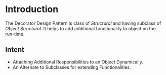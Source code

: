 # Introduction
The Decorator Design Pattern is class of *Structural* and having subclass of *Object Structural*. It helps to add additional functionality to object on the run-time.

## Intent
* Attaching Additional Responsibilities to an Object Dynamically.
* An Alternate to Subclasses for extending Functionalities.